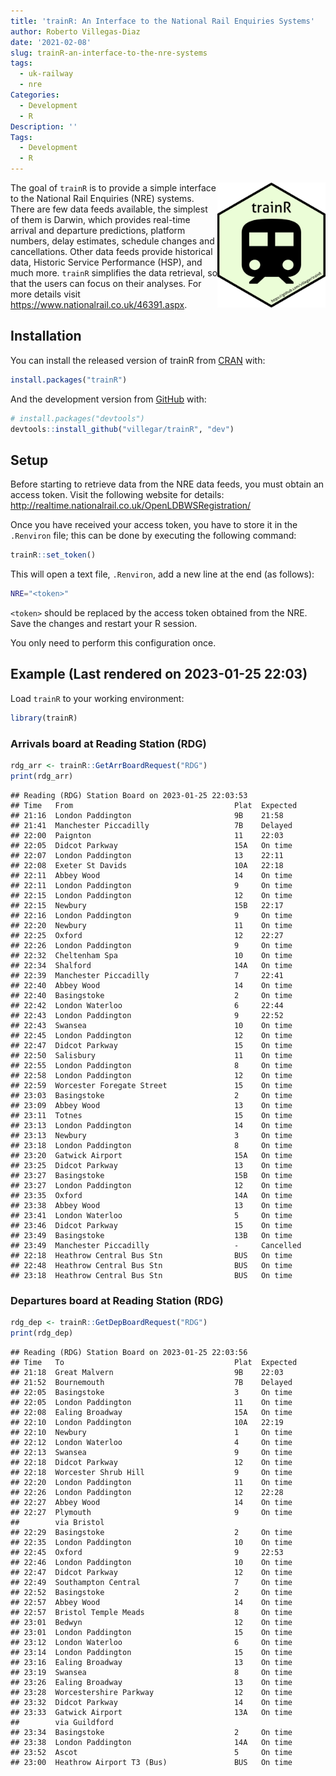 ```yaml
---
title: 'trainR: An Interface to the National Rail Enquiries Systems'
author: Roberto Villegas-Diaz
date: '2021-02-08'
slug: trainR-an-interface-to-the-nre-systems
tags:
  - uk-railway
  - nre
Categories:
  - Development
  - R
Description: ''
Tags:
  - Development
  - R
---
```


<img src="https://raw.githubusercontent.com/villegar/trainR/main/inst/images/logo.png" alt="logo" align="right" height=200px/>

The goal of `trainR` is to provide a simple interface to the 
National Rail Enquiries (NRE) systems. There are few data feeds 
available, the simplest of them is Darwin, which provides real-time 
arrival and departure predictions, platform numbers, delay estimates, 
schedule changes and cancellations. Other data feeds provide historical 
data, Historic Service Performance (HSP), and much more. `trainR` 
simplifies the data retrieval, so that the users can focus on their 
analyses. For more details visit 
https://www.nationalrail.co.uk/46391.aspx.

## Installation

You can install the released version of trainR from [CRAN](https://CRAN.R-project.org) with:

``` r
install.packages("trainR")
```

And the development version from [GitHub](https://github.com/) with:

``` r
# install.packages("devtools")
devtools::install_github("villegar/trainR", "dev")
```

## Setup
Before starting to retrieve data from the NRE data feeds, you must obtain an access token. 
Visit the following website for details: http://realtime.nationalrail.co.uk/OpenLDBWSRegistration/

Once you have received your access token, you have to store it in the `.Renviron` file; this can be 
done by executing the following command:


```r
trainR::set_token()
```

This will open a text file, `.Renviron`, add a new line at the end (as follows):

```bash
NRE="<token>"
```

`<token>` should be replaced by the access token obtained from the NRE. Save the changes and restart 
your R session.

You only need to perform this configuration once.

## Example (Last rendered on 2023-01-25 22:03)

Load `trainR` to your working environment:

```r
library(trainR)
```

### Arrivals board at Reading Station (RDG)


```r
rdg_arr <- trainR::GetArrBoardRequest("RDG")
print(rdg_arr)
```

```
## Reading (RDG) Station Board on 2023-01-25 22:03:53
## Time   From                                    Plat  Expected
## 21:16  London Paddington                       9B    21:58
## 21:41  Manchester Piccadilly                   7B    Delayed
## 22:00  Paignton                                11    22:03
## 22:05  Didcot Parkway                          15A   On time
## 22:07  London Paddington                       13    22:11
## 22:08  Exeter St Davids                        10A   22:18
## 22:11  Abbey Wood                              14    On time
## 22:11  London Paddington                       9     On time
## 22:15  London Paddington                       12    On time
## 22:15  Newbury                                 15B   22:17
## 22:16  London Paddington                       9     On time
## 22:20  Newbury                                 11    On time
## 22:25  Oxford                                  12    22:27
## 22:26  London Paddington                       9     On time
## 22:32  Cheltenham Spa                          10    On time
## 22:34  Shalford                                14A   On time
## 22:39  Manchester Piccadilly                   7     22:41
## 22:40  Abbey Wood                              14    On time
## 22:40  Basingstoke                             2     On time
## 22:42  London Waterloo                         6     22:44
## 22:43  London Paddington                       9     22:52
## 22:43  Swansea                                 10    On time
## 22:45  London Paddington                       12    On time
## 22:47  Didcot Parkway                          15    On time
## 22:50  Salisbury                               11    On time
## 22:55  London Paddington                       8     On time
## 22:58  London Paddington                       12    On time
## 22:59  Worcester Foregate Street               15    On time
## 23:03  Basingstoke                             2     On time
## 23:09  Abbey Wood                              13    On time
## 23:11  Totnes                                  15    On time
## 23:13  London Paddington                       14    On time
## 23:13  Newbury                                 3     On time
## 23:18  London Paddington                       8     On time
## 23:20  Gatwick Airport                         15A   On time
## 23:25  Didcot Parkway                          13    On time
## 23:27  Basingstoke                             15B   On time
## 23:27  London Paddington                       12    On time
## 23:35  Oxford                                  14A   On time
## 23:38  Abbey Wood                              13    On time
## 23:41  London Waterloo                         5     On time
## 23:46  Didcot Parkway                          15    On time
## 23:49  Basingstoke                             13B   On time
## 23:49  Manchester Piccadilly                   -     Cancelled
## 22:18  Heathrow Central Bus Stn                BUS   On time
## 22:48  Heathrow Central Bus Stn                BUS   On time
## 23:18  Heathrow Central Bus Stn                BUS   On time
```

### Departures board at Reading Station (RDG)


```r
rdg_dep <- trainR::GetDepBoardRequest("RDG")
print(rdg_dep)
```

```
## Reading (RDG) Station Board on 2023-01-25 22:03:56
## Time   To                                      Plat  Expected
## 21:18  Great Malvern                           9B    22:03
## 21:52  Bournemouth                             7B    Delayed
## 22:05  Basingstoke                             3     On time
## 22:05  London Paddington                       11    On time
## 22:08  Ealing Broadway                         15A   On time
## 22:10  London Paddington                       10A   22:19
## 22:10  Newbury                                 1     On time
## 22:12  London Waterloo                         4     On time
## 22:13  Swansea                                 9     On time
## 22:18  Didcot Parkway                          12    On time
## 22:18  Worcester Shrub Hill                    9     On time
## 22:20  London Paddington                       11    On time
## 22:26  London Paddington                       12    22:28
## 22:27  Abbey Wood                              14    On time
## 22:27  Plymouth                                9     On time
##        via Bristol                             
## 22:29  Basingstoke                             2     On time
## 22:35  London Paddington                       10    On time
## 22:45  Oxford                                  9     22:53
## 22:46  London Paddington                       10    On time
## 22:47  Didcot Parkway                          12    On time
## 22:49  Southampton Central                     7     On time
## 22:52  Basingstoke                             2     On time
## 22:57  Abbey Wood                              14    On time
## 22:57  Bristol Temple Meads                    8     On time
## 23:01  Bedwyn                                  12    On time
## 23:01  London Paddington                       15    On time
## 23:12  London Waterloo                         6     On time
## 23:14  London Paddington                       15    On time
## 23:16  Ealing Broadway                         13    On time
## 23:19  Swansea                                 8     On time
## 23:26  Ealing Broadway                         13    On time
## 23:28  Worcestershire Parkway                  12    On time
## 23:32  Didcot Parkway                          14    On time
## 23:33  Gatwick Airport                         13A   On time
##        via Guildford                           
## 23:34  Basingstoke                             2     On time
## 23:38  London Paddington                       14A   On time
## 23:52  Ascot                                   5     On time
## 23:00  Heathrow Airport T3 (Bus)               BUS   On time
```
